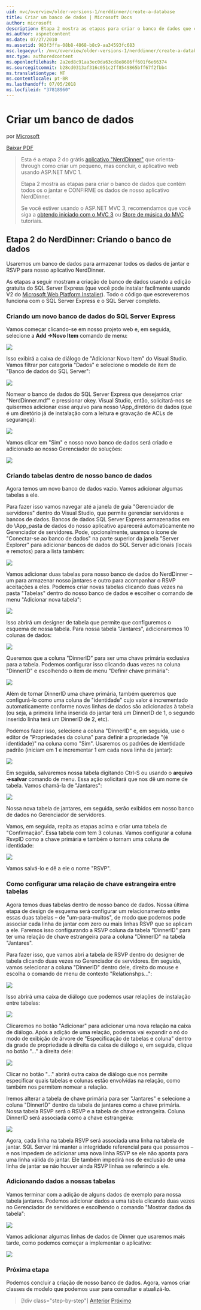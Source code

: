 ```yaml
---
uid: mvc/overview/older-versions-1/nerddinner/create-a-database
title: Criar um banco de dados | Microsoft Docs
author: microsoft
description: Etapa 2 mostra as etapas para criar o banco de dados que contém todos os o jantar e CONFIRME os dados de nosso aplicativo NerdDinner.
ms.author: aspnetcontent
ms.date: 07/27/2010
ms.assetid: 983f3ffa-08b8-4868-b8c9-aa34593fc683
msc.legacyurl: /mvc/overview/older-versions-1/nerddinner/create-a-database
msc.type: authoredcontent
ms.openlocfilehash: 2a2ed8c91aa3ec0da63cd8e8686ff601f6e66374
ms.sourcegitcommit: b28cd0313af316c051c2ff8549865bff67f2fbb4
ms.translationtype: MT
ms.contentlocale: pt-BR
ms.lasthandoff: 07/05/2018
ms.locfileid: "37818960"
---
```

<a name="create-a-database"></a>Criar um banco de dados
====================
por [Microsoft](https://github.com/microsoft)

[Baixar PDF](http://aspnetmvcbook.s3.amazonaws.com/aspnetmvc-nerdinner_v1.pdf)

> Esta é a etapa 2 do grátis [aplicativo "NerdDinner"](introducing-the-nerddinner-tutorial.md) que orienta-through como criar um pequeno, mas concluir, o aplicativo web usando ASP.NET MVC 1.
> 
> Etapa 2 mostra as etapas para criar o banco de dados que contém todos os o jantar e CONFIRME os dados de nosso aplicativo NerdDinner.
> 
> Se você estiver usando o ASP.NET MVC 3, recomendamos que você siga a [obtendo iniciado com o MVC 3](../../older-versions/getting-started-with-aspnet-mvc3/cs/intro-to-aspnet-mvc-3.md) ou [Store de música do MVC](../../older-versions/mvc-music-store/mvc-music-store-part-1.md) tutoriais.


## <a name="nerddinner-step-2-creating-the-database"></a>Etapa 2 do NerdDinner: Criando o banco de dados

Usaremos um banco de dados para armazenar todos os dados de jantar e RSVP para nosso aplicativo NerdDinner.

As etapas a seguir mostram a criação de banco de dados usando a edição gratuita do SQL Server Express (que você pode instalar facilmente usando V2 do [Microsoft Web Platform Installer](https://www.microsoft.com/web/downloads/platform.aspx)). Todo o código que escreveremos funciona com o SQL Server Express e o SQL Server completo.

### <a name="creating-a-new-sql-server-express-database"></a>Criando um novo banco de dados do SQL Server Express

Vamos começar clicando-se em nosso projeto web e, em seguida, selecione a **Add -&gt;Novo Item** comando de menu:

![](create-a-database/_static/image1.png)

Isso exibirá a caixa de diálogo de "Adicionar Novo Item" do Visual Studio. Vamos filtrar por categoria "Dados" e selecione o modelo de item de "Banco de dados do SQL Server":

![](create-a-database/_static/image2.png)

Nomear o banco de dados do SQL Server Express que desejamos criar "NerdDinner.mdf" e pressionar okey. Visual Studio, então, solicitará-nos se quisermos adicionar esse arquivo para nosso \App\_diretório de dados (que é um diretório já de instalação com a leitura e gravação de ACLs de segurança):

![](create-a-database/_static/image3.png)

Vamos clicar em "Sim" e nosso novo banco de dados será criado e adicionado ao nosso Gerenciador de soluções:

![](create-a-database/_static/image4.png)

### <a name="creating-tables-within-our-database"></a>Criando tabelas dentro de nosso banco de dados

Agora temos um novo banco de dados vazio. Vamos adicionar algumas tabelas a ele.

Para fazer isso vamos navegar até a janela de guia "Gerenciador de servidores" dentro do Visual Studio, que permite gerenciar servidores e bancos de dados. Bancos de dados SQL Server Express armazenados em do \App\_pasta de dados do nosso aplicativo aparecerá automaticamente no Gerenciador de servidores. Pode, opcionalmente, usamos o ícone de "Conectar-se ao banco de dados" na parte superior da janela "Server Explorer" para adicionar bancos de dados do SQL Server adicionais (locais e remotos) para a lista também:

![](create-a-database/_static/image5.png)

Vamos adicionar duas tabelas para nosso banco de dados do NerdDinner – um para armazenar nosso jantares e outro para acompanhar o RSVP aceitações a eles. Podemos criar novas tabelas clicando duas vezes na pasta "Tabelas" dentro do nosso banco de dados e escolher o comando de menu "Adicionar nova tabela":

![](create-a-database/_static/image6.png)

Isso abrirá um designer de tabela que permite que configuremos o esquema de nossa tabela. Para nossa tabela "Jantares", adicionaremos 10 colunas de dados:

![](create-a-database/_static/image7.png)

Queremos que a coluna "DinnerID" para ser uma chave primária exclusiva para a tabela. Podemos configurar isso clicando duas vezes na coluna "DinnerID" e escolhendo o item de menu "Definir chave primária":

![](create-a-database/_static/image8.png)

Além de tornar DinnerID uma chave primária, também queremos que configurá-lo como uma coluna de "identidade" cujo valor é incrementado automaticamente conforme novas linhas de dados são adicionadas à tabela (ou seja, a primeira linha inserida do jantar terá um DinnerID de 1, o segundo inserido linha terá um DinnerID de 2, etc).

Podemos fazer isso, selecione a coluna "DinnerID" e, em seguida, use o editor de "Propriedades da coluna" para definir a propriedade "(é identidade)" na coluna como "Sim". Usaremos os padrões de identidade padrão (iniciam em 1 e incrementar 1 em cada nova linha de jantar):

![](create-a-database/_static/image9.png)

Em seguida, salvaremos nossa tabela digitando Ctrl-S ou usando o **arquivo -&gt;salvar** comando de menu. Essa ação solicitará que nos dê um nome de tabela. Vamos chamá-la de "Jantares":

![](create-a-database/_static/image10.png)

Nossa nova tabela de jantares, em seguida, serão exibidos em nosso banco de dados no Gerenciador de servidores.

Vamos, em seguida, repita as etapas acima e criar uma tabela de "Confirmação". Essa tabela com tem 3 colunas. Vamos configurar a coluna RsvpID como a chave primária e também o tornam uma coluna de identidade:

![](create-a-database/_static/image11.png)

Vamos salvá-lo e dê a ele o nome "RSVP".

### <a name="setting-up-a-foreign-key-relationship-between-tables"></a>Como configurar uma relação de chave estrangeira entre tabelas

Agora temos duas tabelas dentro de nosso banco de dados. Nossa última etapa de design de esquema será configurar um relacionamento entre essas duas tabelas – de "um-para-muitos", de modo que podemos pode associar cada linha de jantar com zero ou mais linhas RSVP que se aplicam a ele. Faremos isso configurando a RSVP coluna da tabela "DinnerID" para ter uma relação de chave estrangeira para a coluna "DinnerID" na tabela "Jantares".

Para fazer isso, que vamos abri a tabela de RSVP dentro do designer de tabela clicando duas vezes no Gerenciador de servidores. Em seguida, vamos selecionar a coluna "DinnerID" dentro dele, direito do mouse e escolha o comando de menu de contexto "Relationshps...":

![](create-a-database/_static/image12.png)

Isso abrirá uma caixa de diálogo que podemos usar relações de instalação entre tabelas:

![](create-a-database/_static/image13.png)

Clicaremos no botão "Adicionar" para adicionar uma nova relação na caixa de diálogo. Após a adição de uma relação, podemos vai expandir o nó do modo de exibição de árvore de "Especificação de tabelas e coluna" dentro da grade de propriedade à direita da caixa de diálogo e, em seguida, clique no botão "..." à direita dele:

![](create-a-database/_static/image14.png)

Clicar no botão "..." abrirá outra caixa de diálogo que nos permite especificar quais tabelas e colunas estão envolvidas na relação, como também nos permitem nomear a relação.

Iremos alterar a tabela de chave primária para ser "Jantares" e selecione a coluna "DinnerID" dentro da tabela de jantares como a chave primária. Nossa tabela RSVP será o RSVP e a tabela de chave estrangeira. Coluna DinnerID será associada como a chave estrangeira:

![](create-a-database/_static/image15.png)

Agora, cada linha na tabela RSVP será associada uma linha na tabela de jantar. SQL Server irá manter a integridade referencial para que possamos – e nos impedem de adicionar uma nova linha RSVP se ele não aponta para uma linha válida do jantar. Ele também impedirá nos de exclusão de uma linha de jantar se não houver ainda RSVP linhas se referindo a ele.

### <a name="adding-data-to-our-tables"></a>Adicionando dados a nossas tabelas

Vamos terminar com a adição de alguns dados de exemplo para nossa tabela jantares. Podemos adicionar dados a uma tabela clicando duas vezes no Gerenciador de servidores e escolhendo o comando "Mostrar dados da tabela":

![](create-a-database/_static/image16.png)

Vamos adicionar algumas linhas de dados de Dinner que usaremos mais tarde, como podemos começar a implementar o aplicativo:

![](create-a-database/_static/image17.png)

### <a name="next-step"></a>Próxima etapa

Podemos concluir a criação de nosso banco de dados. Agora, vamos criar classes de modelo que podemos usar para consultar e atualizá-lo.

> [!div class="step-by-step"]
> [Anterior](create-a-new-aspnet-mvc-project.md)
> [Próximo](build-a-model-with-business-rule-validations.md)
